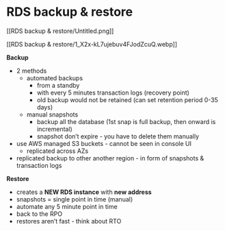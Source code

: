 # RDS backup & restore

[[RDS backup & restore/Untitled.png]]

[[RDS backup & restore/1_X2x-kL7ujebuv4FJodZcuQ.webp]]

**Backup**

- 2 methods
    - automated backups
        - from a standby
        - with every 5 minutes transaction logs (recovery point)
        - old backup would not be retained (can set retention period 0-35 days)
    - manual snapshots
        - backup all the database (1st snap is full backup, then onward is incremental)
        - snapshot don’t expire - you have to delete them manually
- use AWS managed S3 buckets - cannot be seen in console UI
    - replicated across AZs
- replicated backup to other another region - in form of snapshots & transaction logs

**Restore**

- creates a **NEW RDS instance** with **new address**
- snapshots = single point in time (manual)
- automate any 5 minute point in time
- back to the RPO
- restores aren’t fast - think about RTO
